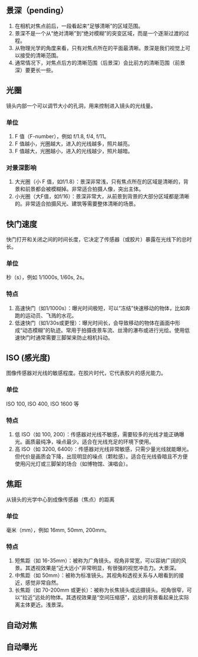 ## 景深（pending）
1. 在相机对焦点前后，一段看起来“足够清晰”的区域范围。
2. 景深不是一个从“绝对清晰”到“绝对模糊”的突变区域，而是一个逐渐过渡的过程。
3. 从物理光学的角度来看，只有对焦点所在的平面最清晰。景深是我们视觉上可以接受的清晰范围。
4. 通常情况下，对焦点后方的清晰范围（后景深）会比前方的清晰范围（前景深）要更长一些。
## 光圈
镜头内部一个可以调节大小的孔洞，用来控制进入镜头的光线量。
### 单位
1. F 值（F-number），例如 f/1.8, f/4, f/11。
2. F 值越小，光圈越大，进入的光线越多，照片越亮。
3. F 值越大，光圈越小，进入的光线越少，照片越暗。
### 对景深影响
1. 大光圈（小 F 值，如f/1.8）：景深非常浅，只有焦点所在的区域是清晰的，背景和前景都会被模糊掉。非常适合拍摄人像，突出主体。
2. 小光圈（大F值，如f/16）：景深非常大，从前景到背景的大部分区域都是清晰的。非常适合拍摄风光、建筑等需要整体清晰的场景。
## 快门速度
快门打开和关闭之间的时间长度，它决定了传感器（或胶片）暴露在光线下的总时长。
### 单位
秒（s），例如 1/1000s, 1/60s, 2s。
### 特点
1. 高速快门（如1/1000s）：曝光时间极短，可以“冻结”快速移动的物体，比如奔跑的运动员、飞溅的水花。
2. 低速快门（如1/30s或更慢）：曝光时间长，会导致移动的物体在画面中形成“动态模糊”的轨迹。常用于拍摄夜景车流、丝滑的瀑布或进行光绘。使用低速快门时通常需要三脚架来防止相机抖动。
## ISO (感光度)
图像传感器对光线的敏感程度。在胶片时代，它代表胶片的感光能力。
### 单位
ISO 100, ISO 400, ISO 1600 等
### 特点
1. 低 ISO（如 100, 200）：传感器对光线不敏感，需要较多的光线才能正确曝光。画质最纯净，噪点最少。适合在光线充足的环境下使用。
2. 高 ISO（如 3200, 6400）：传感器对光线非常敏感，只需少量光线就能曝光。但代价是画质会下降，出现明显的噪点（颗粒感）。适合在光线昏暗且不方便使用闪光灯或三脚架的场合（如博物馆、演唱会）。
## 焦距
从镜头的光学中心到成像传感器（焦点）的距离
### 单位
毫米（mm），例如 16mm, 50mm, 200mm。
### 特点
1. 短焦距（如 16-35mm）：被称为广角镜头。视角非常宽，可以容纳广阔的风景。其透视效果是“近大远小”非常明显，有很强的视觉冲击力。大景深。
2. 中焦距（如 50mm）：被称为标准镜头。其视角和透视关系与人眼看到的接近，感觉非常自然。
3. 长焦距（如 70-200mm 或更长）：被称为长焦镜头或远摄镜头。视角很窄，可以“拉近”远处的物体。其透视效果是“空间压缩感”，远处的背景看起来比实际离主体更近。浅景深。
## 自动对焦

## 自动曝光
